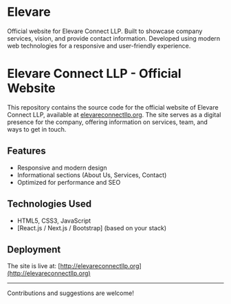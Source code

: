 # Elevare
Official website for Elevare Connect LLP. Built to showcase company services, vision, and provide contact information. Developed using modern web technologies for a responsive and user-friendly experience.
# Elevare Connect LLP - Official Website

This repository contains the source code for the official website of Elevare Connect LLP, available at [elevareconnectllp.org](http://elevareconnectllp.org/). The site serves as a digital presence for the company, offering information on services, team, and ways to get in touch.

## Features
- Responsive and modern design
- Informational sections (About Us, Services, Contact)
- Optimized for performance and SEO

## Technologies Used
- HTML5, CSS3, JavaScript
- [React.js / Next.js / Bootstrap] (based on your stack)

## Deployment
The site is live at: [http://elevareconnectllp.org](http://elevareconnectllp.org)

---

Contributions and suggestions are welcome!
